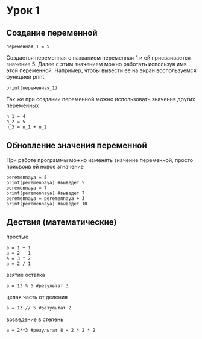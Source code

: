 # Урок 1
## Создание переменной

    переменная_1 = 5

Создается переменная с названием переменная_1 и ей присваивается значение 5.
Далее с этим значением можно работать используя имя этой переменной.
Например, чтобы вывести ее на экран воспользуемся функцией print.

    print(переменная_1)

Так же при создании переменной можно использовать значения других переменных

    п_1 = 4
    п_2 = 5
    п_3 = п_1 + п_2

## Обновление значения переменной

При работе программы можно изменять значение переменной, просто присвоив ей новое згначение

    peremennaya = 5
    print(peremennaya) #выведет 5
    peremennaya = 7
    print(peremennaya) #выведет 7
    peremennaya = peremennaya + 3
    print(peremennaya) #выведет 10

## Дествия (математические)
простые

    a = 1 + 1
    a = 2 - 1
    a = 3 * 2
    a = 2 / 1

взятие остатка

    a = 13 % 5 #результат 3

целая часть от деления

    a = 13 // 5 #результат 2

возведение в степень

    a = 2**3 #результат 8 = 2 * 2 * 2